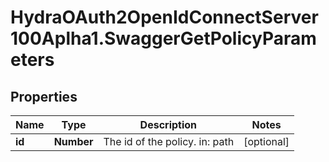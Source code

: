 # HydraOAuth2OpenIdConnectServer100Aplha1.SwaggerGetPolicyParameters

## Properties
Name | Type | Description | Notes
------------ | ------------- | ------------- | -------------
**id** | **Number** | The id of the policy. in: path | [optional] 


